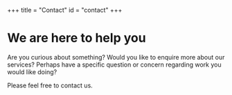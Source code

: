 +++
title = "Contact"
id = "contact"
+++

# We are here to help you

Are you curious about something? Would you like to enquire more about our services? Perhaps have a specific question or concern regarding work you would like doing? 

Please feel free to contact us.
